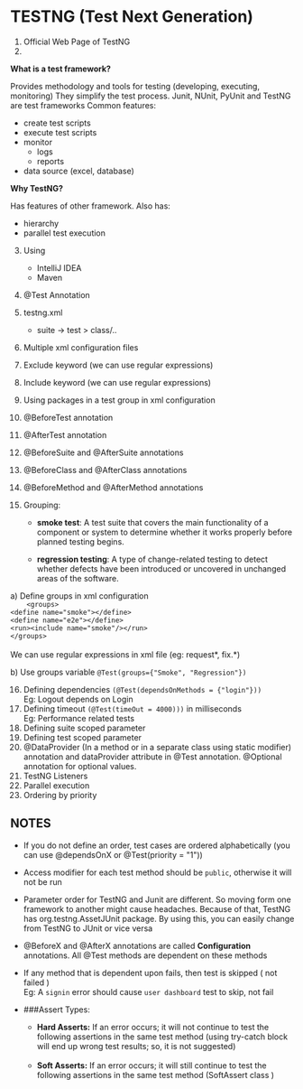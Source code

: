 # TESTNG (Test Next Generation)
1. Official Web Page of TestNG
2. 
**What is a test framework?** <br>

Provides methodology and tools for testing (developing, executing, monitoring)
They simplify the test process. Junit, NUnit, PyUnit and TestNG are test frameworks
Common features:
- create test scripts
- execute test scripts
- monitor
   - logs
   - reports
- data source (excel, database)

**Why TestNG?**
    
Has features of other framework. Also has:
- hierarchy
- parallel test execution
   
3. Using
    - IntelliJ IDEA
    - Maven

4. @Test Annotation

5. testng.xml
    - suite -> test > class/..
6. Multiple xml configuration files
7. Exclude keyword (we can use regular expressions)
8. Include keyword (we can use regular expressions)
9. Using packages in a test group in xml configuration
10. @BeforeTest annotation
11. @AfterTest annotation
12. @BeforeSuite and @AfterSuite annotations
13. @BeforeClass and @AfterClass annotations
14. @BeforeMethod and @AfterMethod annotations
15. Grouping:
    - **smoke test**: A test suite that covers the main functionality of
      a component or system to determine whether it works properly
      before planned testing begins.

    - **regression testing**: A type of change-related testing to detect
      whether defects have been introduced or uncovered in unchanged areas
      of the software. 
      
a) Define groups in xml configuration <br>
`    <groups>`<br>
`<define name="smoke"></define>`<br>
`<define name="e2e"></define>`<br>
`<run><include name="smoke"/></run>`<br>
`</groups>`<br><br>
We can use regular expressions in xml file (eg: request*, fix.*)
<br>

b) Use groups variable `@Test(groups={"Smoke", "Regression"})`


16. Defining dependencies `(@Test(dependsOnMethods = {"login"}))`<br>
    Eg: Logout depends on Login
17. Defining timeout `(@Test(timeOut = 4000)))` in milliseconds <br>
    Eg: Performance related tests
18. Defining suite scoped parameter
19. Defining test scoped parameter
20. @DataProvider (In a method or in a separate class using static 
    modifier) annotation and dataProvider attribute in @Test annotation.
    @Optional annotation for optional values.
21. TestNG Listeners
22. Parallel execution
23. Ordering by priority


## NOTES
- If you do not define an order, test cases are ordered alphabetically
  (you can use @dependsOnX or @Test(priority = "1"))
- Access modifier for each test method should be `public`, 
  otherwise it will not be run
- Parameter order for TestNG and Junit are different. 
  So moving form one framework to another might cause headaches.
  Because of that, TestNG has org.testng.AssetJUnit package.
  By using this, you can easily change from TestNG to JUnit or vice versa
- @BeforeX and @AfterX annotations are called **Configuration** annotations.
  All @Test methods are dependent on these methods
- If any method that is dependent upon fails, then 
  test is skipped ( not failed ) <br>
  Eg: A `signin` error should cause `user dashboard` test to skip, not fail 
  
- ###Assert Types:
    - **Hard Asserts:** If an error occurs; it will not continue to test the
    following assertions in the same test method (using try-catch block 
    will end up wrong test results; so, it is not suggested)
      <br><br>
    - **Soft Asserts:** If an error occurs; it will still continue to test the
    following assertions in the same test method (SoftAssert class )
